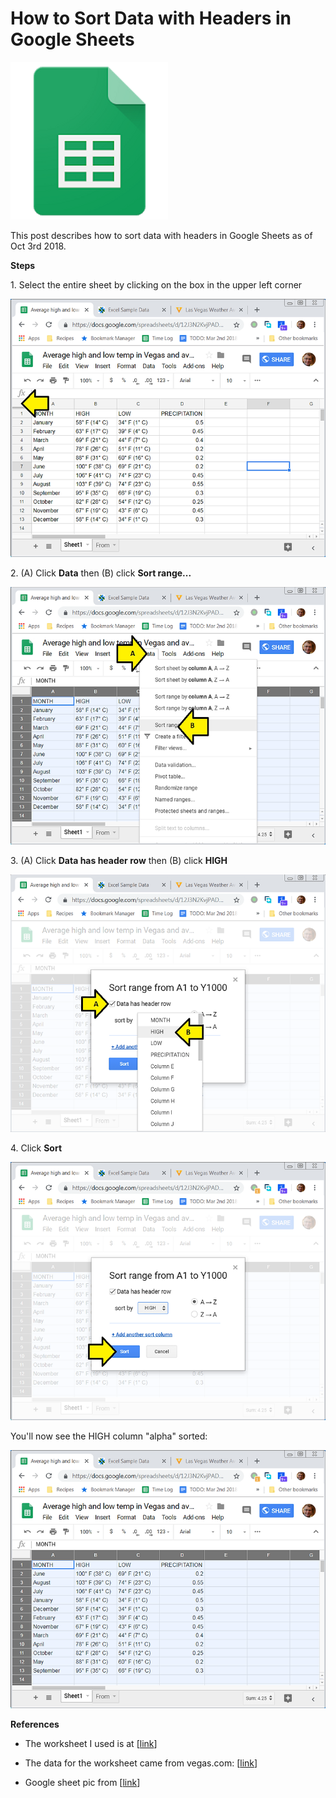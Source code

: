 # How to Sort Data with Headers in Google Sheets

![google_sheets_logo_1](google_sheets_logo_1.png)

This post describes how to sort data with headers in Google Sheets as of Oct 3rd 2018.

**Steps**

1\. Select the entire sheet by clicking on the box in the upper left corner

![select_entire_sheet_2](select_entire_sheet_2.png)

2\. (A) Click **Data** then (B) click **Sort range...**

![sort_range_3](sort_range_3.png)

3\. (A) Click **Data has header row** then (B) click **HIGH**

![data_header_row_high_4](data_header_row_high_4.png)

4\. Click **Sort**

![click_start_5](click_start_5.png)

You'll now see the HIGH column "alpha" sorted:

![high_column_alpha_sorted_6](high_column_alpha_sorted_6.png)

**References**

-   The worksheet I used is at \[[link](http://docs.google.com/spreadsheets/d/12J3N2KvjPADOpqczKLlUTf3jLQTRO7fg_iEvAzMfh6M/edit?usp=sharing)\]
    
-   The data for the worksheet came from vegas.com: \[[link](http://www.vegas.com/weather/averages.html)\]
    
-   Google sheet pic from \[[link](http://lh3.ggpht.com/e3oZddUHSC6EcnxC80rl_6HbY94sM63dn6KrEXJ-C4GIUN-t1XM0uYA_WUwyhbIHmVMH=s180)\]